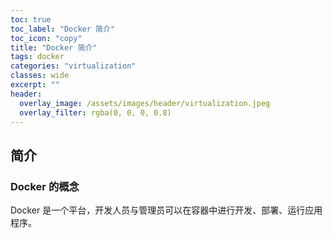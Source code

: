 ```yaml
---
toc: true
toc_label: "Docker 简介"
toc_icon: "copy"
title: "Docker 简介"
tags: docker
categories: "virtualization"
classes: wide
excerpt: ""
header:
  overlay_image: /assets/images/header/virtualization.jpeg
  overlay_filter: rgba(0, 0, 0, 0.8)
---
```





## 简介



### Docker 的概念

Docker 是一个平台，开发人员与管理员可以在容器中进行开发、部署、运行应用程序。
